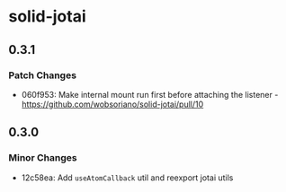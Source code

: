 # solid-jotai

## 0.3.1

### Patch Changes

- 060f953: Make internal mount run first before attaching the listener - https://github.com/wobsoriano/solid-jotai/pull/10

## 0.3.0

### Minor Changes

- 12c58ea: Add `useAtomCallback` util and reexport jotai utils
